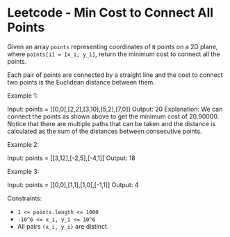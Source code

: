 # Leetcode - Min Cost to Connect All Points

Given an array `points` representing coordinates of `N` points on a 2D plane, where `points[i] = [x_i, y_i]`, return the minimum cost to connect all the points.

Each pair of points are connected by a straight line and the cost to connect two points is the Euclidean distance between them.

Example 1:

Input: points = [[0,0],[2,2],[3,10],[5,2],[7,0]]
Output: 20
Explanation:
We can connect the points as shown above to get the minimum cost of 20.90000.
Notice that there are multiple paths that can be taken and the distance is calculated as the sum of the distances between consecutive points.

Example 2:

Input: points = [[3,12],[-2,5],[-4,1]]
Output: 18

Example 3:

Input: points = [[0,0],[1,1],[1,0],[-1,1]]
Output: 4

Constraints:

- `1 <= points.length <= 1000`
- `-10^6 <= x_i, y_i <= 10^6`
- All pairs `(x_i, y_i)` are distinct.